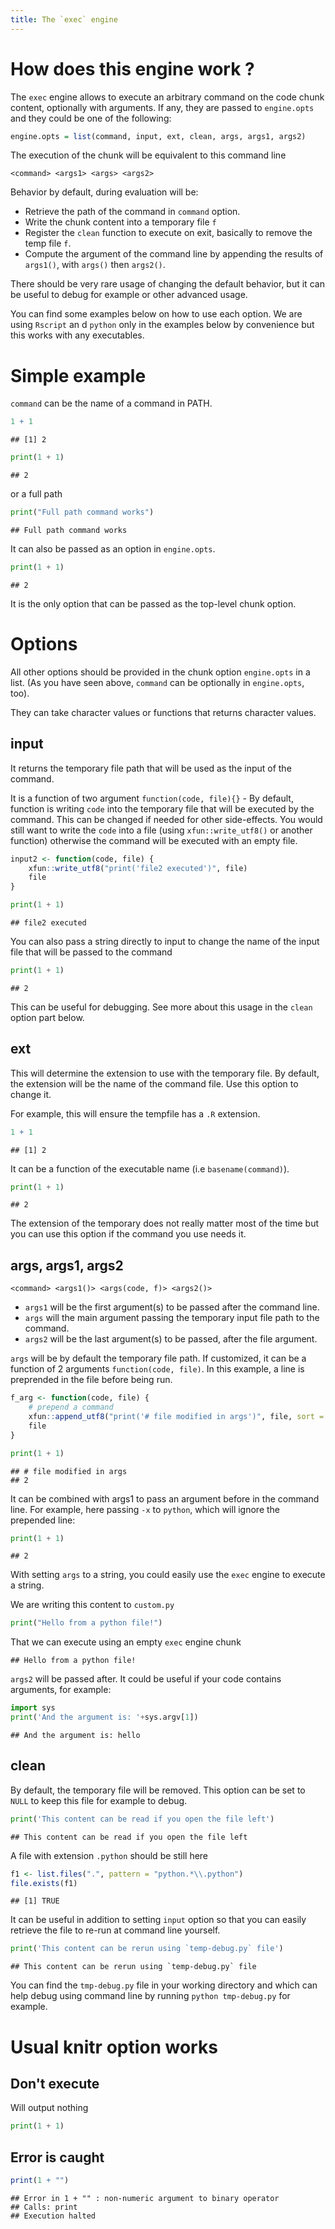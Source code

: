 ```yaml
---
title: The `exec` engine
---
```


# How does this engine work ?

The `exec` engine allows to execute an arbitrary command on the code chunk
content, optionally with arguments. If any, they are passed to `engine.opts` and
they could be one of the following:

``` r
engine.opts = list(command, input, ext, clean, args, args1, args2)
```

The execution of the chunk will be equivalent to this command line

    <command> <args1> <args> <args2>

Behavior by default, during evaluation will be:

-   Retrieve the path of the command in `command` option.
-   Write the chunk content into a temporary file `f`
-   Register the `clean` function to execute on exit, basically to remove the
    temp file `f`.
-   Compute the argument of the command line by appending the results of
    `args1()`, with `args()` then `args2()`.

There should be very rare usage of changing the default behavior, but it can be
useful to debug for example or other advanced usage.

You can find some examples below on how to use each option. We are using
`Rscript` an d `python` only in the examples below by convenience but this works
with any executables.

# Simple example

`command` can be the name of a command in PATH.


```r
1 + 1
```

```
## [1] 2
```


```python
print(1 + 1)
```

```
## 2
```

or a full path


```python
print("Full path command works")
```

```
## Full path command works
```

It can also be passed as an option in `engine.opts`.


```python
print(1 + 1)
```

```
## 2
```

It is the only option that can be passed as the top-level chunk option.

# Options

All other options should be provided in the chunk option `engine.opts` in a
list. (As you have seen above, `command` can be optionally in `engine.opts`,
too).

They can take character values or functions that returns character values.

## input

It returns the temporary file path that will be used as the input of the
command.

It is a function of two argument `function(code, file){}` - By default, function
is writing `code` into the temporary file that will be executed by the command.
This can be changed if needed for other side-effects. You would still want to
write the `code` into a file (using `xfun::write_utf8()` or another function)
otherwise the command will be executed with an empty file.


```r
input2 <- function(code, file) {
    xfun::write_utf8("print('file2 executed')", file)
    file
}
```


```python
print(1 + 1)
```

```
## file2 executed
```

You can also pass a string directly to input to change the name of the input
file that will be passed to the command


```python
print(1 + 1)
```

```
## 2
```

This can be useful for debugging. See more about this usage in the `clean`
option part below.

## ext

This will determine the extension to use with the temporary file. By default,
the extension will be the name of the command file. Use this option to change
it.

For example, this will ensure the tempfile has a `.R` extension.


```r
1 + 1
```

```
## [1] 2
```

It can be a function of the executable name (i.e `basename(command)`).




```python
print(1 + 1)
```

```
## 2
```

The extension of the temporary does not really matter most of the time but you
can use this option if the command you use needs it.

## args, args1, args2

    <command> <args1()> <args(code, f)> <args2()>

-   `args1` will be the first argument(s) to be passed after the command line.
-   `args` will the main argument passing the temporary input file path to the
    command.
-   `args2` will be the last argument(s) to be passed, after the file argument.

`args` will be by default the temporary file path. If customized, it can be a
function of 2 arguments `function(code, file)`. In this example, a line is
preprended in the file before being run.


```r
f_arg <- function(code, file) {
    # prepend a command
    xfun::append_utf8("print('# file modified in args')", file, sort = rev)
    file
}
```


```python
print(1 + 1)
```

```
## # file modified in args
## 2
```

It can be combined with args1 to pass an argument before in the command line.
For example, here passing `-x` to `python`, which will ignore the prepended
line:


```python
print(1 + 1)
```

```
## 2
```

With setting `args` to a string, you could easily use the `exec` engine to
execute a string.

We are writing this content to `custom.py`


```python
print("Hello from a python file!")
```

That we can execute using an empty `exec` engine chunk


```
## Hello from a python file!
```



`args2` will be passed after. It could be useful if your code contains
arguments, for example:


```python
import sys
print('And the argument is: '+sys.argv[1])
```

```
## And the argument is: hello
```

## clean

By default, the temporary file will be removed. This option can be set to `NULL`
to keep this file for example to debug.


```python
print('This content can be read if you open the file left')
```

```
## This content can be read if you open the file left
```

A file with extension `.python` should be still here


```r
f1 <- list.files(".", pattern = "python.*\\.python")
file.exists(f1)
```

```
## [1] TRUE
```



It can be useful in addition to setting `input` option so that you can easily
retrieve the file to re-run at command line yourself.


```python
print('This content can be rerun using `temp-debug.py` file')
```

```
## This content can be rerun using `temp-debug.py` file
```

You can find the `tmp-debug.py` file in your working directory and which can
help debug using command line by running `python tmp-debug.py` for example.



# Usual knitr option works

## Don't execute

Will output nothing


```python
print(1 + 1)
```

## Error is caught


```r
print(1 + "")
```

```
## Error in 1 + "" : non-numeric argument to binary operator
## Calls: print
## Execution halted
```
